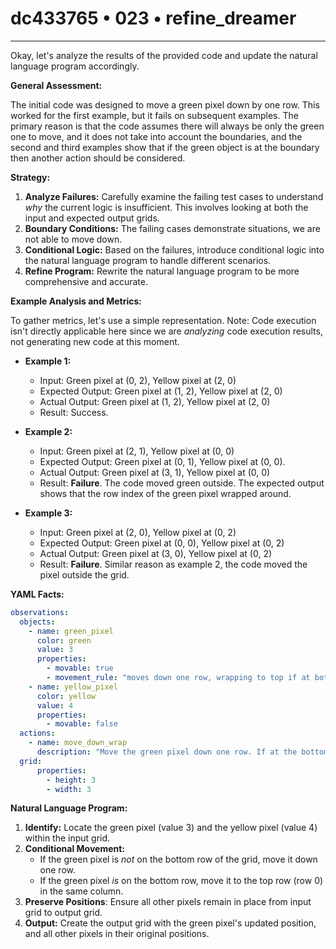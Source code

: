 # dc433765 • 023 • refine_dreamer

---
Okay, let's analyze the results of the provided code and update the natural language program accordingly.

**General Assessment:**

The initial code was designed to move a green pixel down by one row. This worked for the first example, but it fails on subsequent examples. The primary reason is that the code assumes there will always be only the green one to move, and it does not take into account the boundaries, and the second and third examples show that if the green object is at the boundary then another action should be considered.

**Strategy:**

1.  **Analyze Failures:** Carefully examine the failing test cases to understand *why* the current logic is insufficient. This involves looking at both the input and expected output grids.
2.  **Boundary Conditions:** The failing cases demonstrate situations, we are not able to move down.
3.  **Conditional Logic:** Based on the failures, introduce conditional logic into the natural language program to handle different scenarios.
4.  **Refine Program:** Rewrite the natural language program to be more comprehensive and accurate.

**Example Analysis and Metrics:**

To gather metrics, let's use a simple representation. Note: Code execution isn't directly applicable here since we are *analyzing* code execution results, not generating new code at this moment.

*   **Example 1:**
    *   Input: Green pixel at (0, 2), Yellow pixel at (2, 0)
    *   Expected Output: Green pixel at (1, 2), Yellow pixel at (2, 0)
    *   Actual Output: Green pixel at (1, 2), Yellow pixel at (2, 0)
    *   Result: Success.

*   **Example 2:**
    *   Input: Green pixel at (2, 1), Yellow pixel at (0, 0)
    *   Expected Output: Green pixel at (0, 1), Yellow pixel at (0, 0).
    *   Actual Output: Green pixel at (3, 1), Yellow pixel at (0, 0)
    *   Result: **Failure**. The code moved green outside. The expected output shows that the row index of the green pixel wrapped around.

*   **Example 3:**
    *    Input: Green pixel at (2, 0), Yellow pixel at (0, 2)
    *    Expected Output: Green pixel at (0, 0), Yellow pixel at (0, 2)
    *    Actual Output: Green pixel at (3, 0), Yellow pixel at (0, 2)
    *    Result: **Failure**. Similar reason as example 2, the code moved the pixel outside the grid.

**YAML Facts:**

```yaml
observations:
  objects:
    - name: green_pixel
      color: green
      value: 3
      properties:
        - movable: true
        - movement_rule: "moves down one row, wrapping to top if at bottom"
    - name: yellow_pixel
      color: yellow
      value: 4
      properties:
        - movable: false
  actions:
    - name: move_down_wrap
      description: "Move the green pixel down one row. If at the bottom row, move to the top row."
  grid:
      properties:
        - height: 3
        - width: 3
```

**Natural Language Program:**

1.  **Identify:** Locate the green pixel (value 3) and the yellow pixel (value 4) within the input grid.
2.  **Conditional Movement:**
    *   If the green pixel is *not* on the bottom row of the grid, move it down one row.
    *   If the green pixel *is* on the bottom row, move it to the top row (row 0) in the same column.
3.  **Preserve Positions**: Ensure all other pixels remain in place from input grid to output grid.
4.  **Output:** Create the output grid with the green pixel's updated position, and all other pixels in their original positions.

